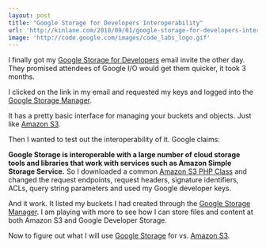 ```yaml
---
layout: post
title: "Google Storage for Developers Interoperability"
url: 'http://kinlane.com/2010/09/01/google-storage-for-developers-interoperability/'
image: 'http://code.google.com/images/code_labs_logo.gif'
---
```


<img class="alignnone c1" title="Google-Developer-Storage" src="http://code.google.com/images/code_labs_logo.gif" alt="" align="right" />I finally got my [Google Storage for Developers][1] email invite the other day. They promised attendees of Google I/O would get them quicker, it took 3 months.

I clicked on the link in my email and requested my keys and logged into the [Google Storage Manager][2].

It has a pretty basic interface for managing your buckets and objects. Just like [Amazon S3][3].

Then I wanted to test out the interoperability of it. Google claims:

**Google Storage is interoperable with a large number of cloud storage tools and libraries that work with services such as Amazon Simple Storage Service.** So I downloaded a common [Amazon S3 PHP Class][4] and changed the request endpoints, request headers, signature identifiers, ACLs, query string parameters and used my Google developer keys.

And it work. It listed my buckets I had created through the [Google Storage Manager][5]. I am playing with more to see how I can store files and content at both Amazon S3 and Google Developer Storage.

Now to figure out what I will use [Google Storage][6] for vs. [Amazon S3][7].

   [1]: http://code.google.com/apis/storage/
   [2]: https://sandbox.google.com/storage/
   [3]: ../category/amazon/amazon-s3/
   [4]: http://code.google.com/p/amazon-s3-php-class/
   [5]: Google%20Storage%20Manager
   [6]: http://www.kinlane.com/category/google/google-storage-for-developers/
   [7]: http://www.kinlane.com/category/amazon/amazon-s3/
